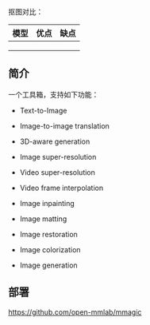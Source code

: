 
抠图对比：

| 模型 | 优点 | 缺点 |
| ---- | ---- | ---- |
|      |      |      |
|      |      |      |
|      |      |      |


## 简介

一个工具箱，支持如下功能：

- Text-to-Image

- Image-to-image translation
- 3D-aware generation
- Image super-resolution
- Video super-resolution
- Video frame interpolation
- Image inpainting
- Image matting
- Image restoration
- Image colorization
- Image generation


## 部署

https://github.com/open-mmlab/mmagic